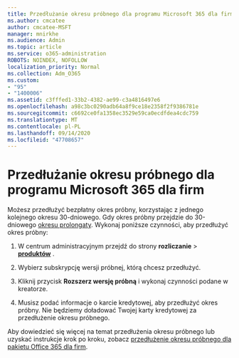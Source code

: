 ```yaml
---
title: Przedłużanie okresu próbnego dla programu Microsoft 365 dla firm
ms.author: cmcatee
author: cmcatee-MSFT
manager: mnirkhe
ms.audience: Admin
ms.topic: article
ms.service: o365-administration
ROBOTS: NOINDEX, NOFOLLOW
localization_priority: Normal
ms.collection: Adm_O365
ms.custom:
- "95"
- "1400006"
ms.assetid: c3fffed1-33b2-4382-ae99-c3a4816497e6
ms.openlocfilehash: a98c3bc0290adb64a8f9ce18e2358f2f9386781e
ms.sourcegitcommit: c6692ce0fa1358ec3529e59ca0ecdfdea4cdc759
ms.translationtype: MT
ms.contentlocale: pl-PL
ms.lasthandoff: 09/14/2020
ms.locfileid: "47708657"
---
```

# <a name="extend-your-trial-for-microsoft-365-for-business"></a>Przedłużanie okresu próbnego dla programu Microsoft 365 dla firm

Możesz przedłużyć bezpłatny okres próbny, korzystając z jednego kolejnego okresu 30-dniowego. Gdy okres próbny przejdzie do 30-dniowego [okresu prolongaty](https://docs.microsoft.com/alchemyinsights/grace-period-for-microsoft-365-free-trial). Wykonaj poniższe czynności, aby przedłużyć okres próbny:
  
1. W centrum administracyjnym przejdź do strony **rozliczanie** \> **[produktów](https://go.microsoft.com/fwlink/p/?linkid=842054)** .

2. Wybierz subskrypcję wersji próbnej, którą chcesz przedłużyć.

3. Kliknij przycisk **Rozszerz wersję próbną** i wykonaj czynności podane w kreatorze.

4. Musisz podać informacje o karcie kredytowej, aby przedłużyć okres próbny. Nie będziemy doładować Twojej karty kredytowej za przedłużenie okresu próbnego.

Aby dowiedzieć się więcej na temat przedłużenia okresu próbnego lub uzyskać instrukcje krok po kroku, zobacz [przedłużenie okresu próbnego dla pakietu Office 365 dla firm](https://docs.microsoft.com/microsoft-365/commerce/extend-your-trial).

